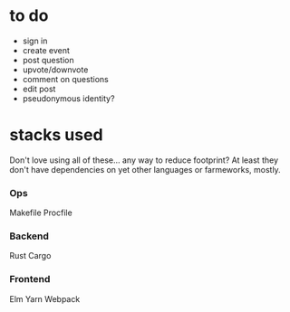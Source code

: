 # to do
- sign in
- create event
- post question
- upvote/downvote
- comment on questions
- edit post
- pseudonymous identity?

# stacks used
Don't love using all of these... any way to reduce footprint? At least they don't have dependencies on yet other languages or farmeworks, mostly.

### Ops
Makefile
Procfile

### Backend
Rust
Cargo

### Frontend
Elm
Yarn
Webpack

